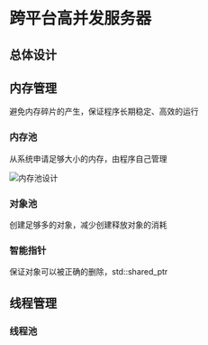 # 跨平台高并发服务器
## 总体设计

## 内存管理
避免内存碎片的产生，保证程序长期稳定、高效的运行
### 内存池
从系统申请足够大小的内存，由程序自己管理

![内存池设计](https://github.com/guoguokkk/Server/blob/master/img/%E5%86%85%E5%AD%98%E6%B1%A0.jpg)

### 对象池
创建足够多的对象，减少创建释放对象的消耗
### 智能指针
保证对象可以被正确的删除，std::shared_ptr

## 线程管理
### 线程池
